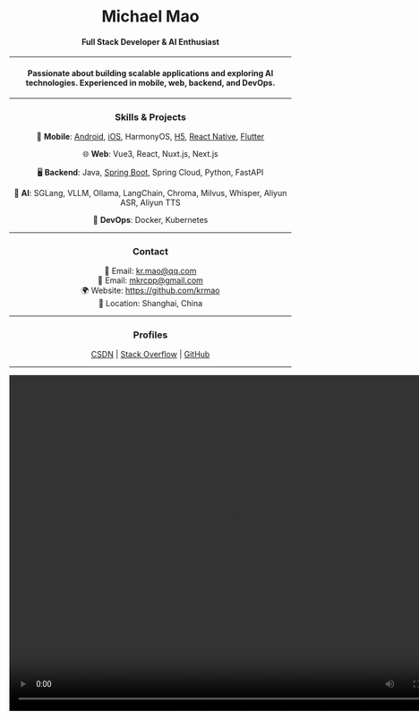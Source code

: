 <h1 align="center">Michael Mao</h1>
<h4 align="center">Full Stack Developer & AI Enthusiast</h4>

---

<h4 align="center">Passionate about building scalable applications and exploring AI technologies. Experienced in mobile, web, backend, and DevOps.</h4>

---

<h3 align="center">Skills & Projects</h3>
<p align="center">📱 <strong>Mobile</strong>: <a href="https://github.com/krmao/template/tree/androidx/mobile/android">Android</a>, <a href="https://github.com/krmao/template/tree/androidx/mobile/IOS">iOS</a>, HarmonyOS, <a href="https://github.com/krmao/template/tree/androidx/mobile/hybird_vue">H5</a>, <a href="https://github.com/krmao/template/tree/androidx/mobile/react_native">React Native</a>, <a href="https://github.com/krmao/template/tree/androidx/mobile/flutter_module">Flutter</a></p>
<p align="center">🌐 <strong>Web</strong>: Vue3, React, Nuxt.js, Next.js</p>
<p align="center">🖥️ <strong>Backend</strong>: Java, <a href="https://github.com/krmao/template/tree/androidx/service/service-template">Spring Boot</a>, Spring Cloud, Python, FastAPI</p>
<p align="center">🤖 <strong>AI</strong>: SGLang, VLLM, Ollama, LangChain, Chroma, Milvus, Whisper, Aliyun ASR, Aliyun TTS</p>
<p align="center">🚀 <strong>DevOps</strong>: Docker, Kubernetes</p>

---

<h3 align="center">Contact</h3>
<p align="center">
📧 Email: <a href="mailto:kr.mao@qq.com">kr.mao@qq.com</a><br>
📧 Email: <a href="mailto:mkrcpp@gmail.com">mkrcpp@gmail.com</a><br>
🌍 Website: <a href="https://github.com/krmao">https://github.com/krmao</a><br>
📍 Location: Shanghai, China
</p>

---

<h3 align="center">Profiles</h3>
<p align="center">
<a href="https://blog.csdn.net/mkrcpp">CSDN</a> |
<a href="https://stackoverflow.com/users/4348530/michael-mao">Stack Overflow</a> |
<a href="https://github.com/krmao">GitHub</a>
</p>

---

<video width="800" height="600" controls>
    <source src="https://share.weiyun.com/dIMIcxrM" type="video/mp4"/>
</video>
